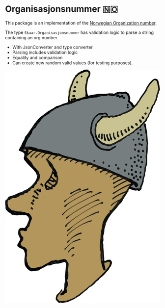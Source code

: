 Organisasjonsnummer 🇳🇴
===

This package is an implementation of the 
[Norwegian Organization number](https://www.brreg.no/en/about-us-2/our-registers/about-the-central-coordinating-register-for-legal-entities-ccr/about-the-organisation-number/?nocache=1743537931351).

The type `Skaar.Organisasjonsnummer` has validation logic to parse
a string containing an org number.

- With JsonConverter and type converter
- Parsing includes validation logic
- Equality and comparison
- Can create new random valid values (for testing purposes).

![Icon](https://raw.githubusercontent.com/oyms/NorwegianTypes/refs/heads/main/.idea/.idea.Skaar.NorwegianTypes/.idea/icon.svg)